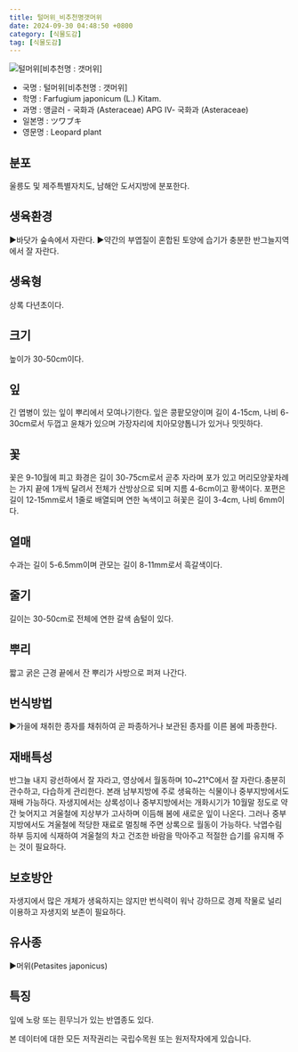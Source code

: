 ```yaml
---
title: 털머위_비추천명갯머위
date: 2024-09-30 04:48:50 +0800
category: [식물도감]
tag: [식물도감]
---
```




![털머위[비추천명 : 갯머위]](/fileUpload/plants/basic/Compositae/Farfugium/9918/1_th2.JPG)
- 국명 : 털머위[비추천명 : 갯머위]
- 학명 : Farfugium japonicum (L.) Kitam.
- 과명 : 앵글러 - 국화과 (Asteraceae) APG Ⅳ- 국화과 (Asteraceae)
- 일본명 : ツワブキ
- 영문명 : Leopard plant


## 분포
울릉도 및 제주특별자치도, 남해안 도서지방에 분포한다.
## 생육환경
▶바닷가 숲속에서 자란다. ▶약간의 부엽질이 혼합된 토양에 습기가 충분한 반그늘지역에서 잘 자란다.
## 생육형
상록 다년초이다.
## 크기
높이가 30-50cm이다.
## 잎
긴 엽병이 있는 잎이 뿌리에서 모여나기한다. 잎은 콩팥모양이며 길이 4-15cm, 나비 6-30cm로서 두껍고 윤채가 있으며 가장자리에 치아모양톱니가 있거나 밋밋하다.
## 꽃
꽃은 9-10월에 피고 화경은 길이 30-75cm로서 곧추 자라며 포가 있고 머리모양꽃차례는 가지 끝에 1개씩 달려서 전체가 산방상으로 되며 지름 4-6cm이고 황색이다. 포편은 길이 12-15mm로서 1줄로 배열되며 연한 녹색이고 혀꽃은 길이 3-4cm, 나비 6mm이다.
## 열매
수과는 길이 5-6.5mm이며 관모는 길이 8-11mm로서 흑갈색이다.
## 줄기
길이는 30-50cm로 전체에 연한 갈색 솜털이 있다.
## 뿌리
짧고 굵은 근경 끝에서 잔 뿌리가 사방으로 퍼져 나간다.
## 번식방법
▶가을에 채취한 종자를 채취하여 곧 파종하거나 보관된 종자를 이른 봄에 파종한다.
## 재배특성
반그늘 내지 광선하에서 잘 자라고, 영상에서 월동하며 10~21℃에서 잘 자란다.충분히 관수하고, 다습하게 관리한다. 본래 남부지방에 주로 생육하는 식물이나 중부지방에서도 재배 가능하다. 자생지에서는 상록성이나 중부지방에서는 개화시기가 10월말 정도로 약간 늦어지고 겨울철에 지상부가 고사하며 이듬해 봄에 새로운 잎이 나온다. 그러나 중부지방에서도 겨울철에 적당한 재료로 멀칭해 주면 상록으로 월동이 가능하다. 낙엽수림 하부 등지에 식재하여 겨울철의 차고 건조한 바람을 막아주고 적절한 습기를 유지해 주는 것이 필요하다.
## 보호방안
자생지에서 많은 개체가 생육하지는 않지만 번식력이 워낙 강하므로 경제 작물로 널리 이용하고 자생지외 보존이 필요하다.
## 유사종
▶머위(Petasites japonicus)
## 특징
잎에 노랑 또는 흰무늬가 있는 반엽종도 있다.






본 데이터에 대한 모든 저작권리는 국립수목원 또는 원저작자에게 있습니다.
